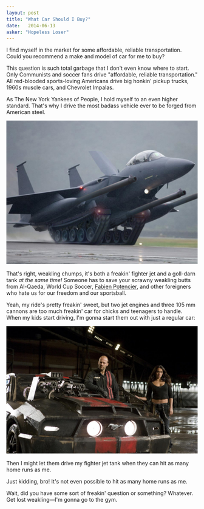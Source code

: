```yaml
---
layout: post
title: "What Car Should I Buy?"
date:   2014-06-13
asker: "Hopeless Loser"
---
```


I find myself in the market for some affordable, reliable transportation. Could
you recommend a make and model of car for me to buy?

<!--ANSWER-->

This question is such total garbage that I don't even know where to start. Only
Communists and soccer fans drive "affordable, reliable transportation." All
red-blooded sports-loving Americans drive big honkin' pickup trucks,
1960s muscle cars, and Chevrolet Impalas.

As The New York Yankees of People, I hold myself to an even higher standard.
That's why I drive the most badass vehicle ever to be forged from American
steel.

![My freakin car](/img/johnvogt-car.jpg)

That's right, weakling chumps, it's both a freakin' fighter jet and a goll-darn
tank *at the same time!* Someone has to save your scrawny weakling butts from
Al-Qaeda, World Cup Soccer, [Fabien Potencier][1], and other foreigners who hate
us for our freedom and our sportsball.

Yeah, my ride's pretty freakin' sweet, but two jet engines and three 105 mm cannons
are too much freakin' car for chicks and teenagers to handle. When my kids start
driving, I'm gonna start them out with just a regular car:

![A lesser, but still badass car](/img/johnvogt-car02.jpg)

Then I might let them drive my fighter jet tank when they can hit as many home
runs as me.

Just kidding, bro! It's not even possible to hit as many home runs as me.

Wait, did you have some sort of freakin' question or something? Whatever. Get
lost weakling&mdash;I'm gonna go to the gym.

[1]: http://fabien.potencier.org/
